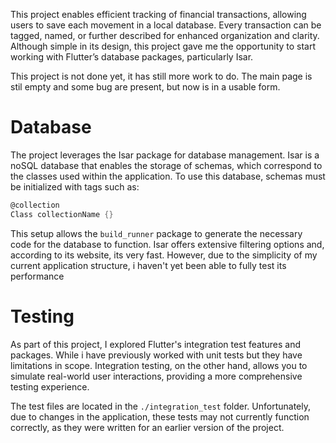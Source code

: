 This project enables efficient tracking of financial transactions, allowing users to save each movement in a local database. Every transaction can be tagged, named, or further described for enhanced organization and clarity.
Although simple in its design, this project gave me the opportunity to start working with Flutter’s database packages, particularly Isar.

This project is not done yet, it has still more work to do.
The main page is stil empty and some bug are present, but now is in a usable form.

# Database

The project leverages the Isar package for database management. Isar is a noSQL database that enables the storage of schemas, which correspond to the classes used within the application. To use this database, schemas must be initialized with tags such as:
```dart
@collection
Class collectionName {}
```
This setup allows the ``build_runner`` package to generate the necessary code for the database to function. 
Isar offers extensive filtering options and, according to its website, its very fast. However, due to the simplicity of my current application structure, i haven't yet been able to fully test its performance



# Testing

As part of this project, I explored Flutter's integration test features and packages. While i have previously worked with unit tests but they have limitations in scope. Integration testing, on the other hand, allows you to simulate real-world user interactions, providing a more comprehensive testing experience.

The test files are located in the ``./integration_test`` folder. Unfortunately, due to changes in the application, these tests may not currently function correctly, as they were written for an earlier version of the project.

